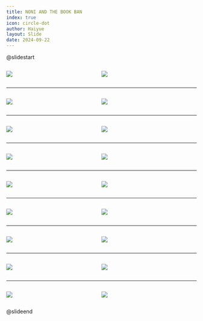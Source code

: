 ```yaml
---
title: NONI AND THE BOOK BAN
index: true
icon: circle-dot
author: Haiyue
layout: Slide
date: 2024-09-22
---
```

 
@slidestart

<div style="display:flex">
<div style="flex:1">

![](https://raw.githubusercontent.com/yclord/reading/refs/heads/master/english/Level-S/NONI%20AND%20THE%20BOOK%20BAN/001.webp)
</div>
<div style="flex:1">

![](https://raw.githubusercontent.com/yclord/reading/refs/heads/master/english/Level-S/NONI%20AND%20THE%20BOOK%20BAN/002.webp)
</div>
</div>

---

<div style="display:flex">
<div style="flex:1">

![](https://raw.githubusercontent.com/yclord/reading/refs/heads/master/english/Level-S/NONI%20AND%20THE%20BOOK%20BAN/003.webp)
</div>
<div style="flex:1">

![](https://raw.githubusercontent.com/yclord/reading/refs/heads/master/english/Level-S/NONI%20AND%20THE%20BOOK%20BAN/004.webp)
</div>
</div>

---

<div style="display:flex">
<div style="flex:1">

![](https://raw.githubusercontent.com/yclord/reading/refs/heads/master/english/Level-S/NONI%20AND%20THE%20BOOK%20BAN/005.webp)
</div>
<div style="flex:1">

![](https://raw.githubusercontent.com/yclord/reading/refs/heads/master/english/Level-S/NONI%20AND%20THE%20BOOK%20BAN/006.webp)
</div>
</div>

---

<div style="display:flex">
<div style="flex:1">

![](https://raw.githubusercontent.com/yclord/reading/refs/heads/master/english/Level-S/NONI%20AND%20THE%20BOOK%20BAN/007.webp)
</div>
<div style="flex:1">

![](https://raw.githubusercontent.com/yclord/reading/refs/heads/master/english/Level-S/NONI%20AND%20THE%20BOOK%20BAN/008.webp)
</div>
</div>

---

<div style="display:flex">
<div style="flex:1">

![](https://raw.githubusercontent.com/yclord/reading/refs/heads/master/english/Level-S/NONI%20AND%20THE%20BOOK%20BAN/009.webp)
</div>
<div style="flex:1">

![](https://raw.githubusercontent.com/yclord/reading/refs/heads/master/english/Level-S/NONI%20AND%20THE%20BOOK%20BAN/010.webp)
</div>
</div>

---

<div style="display:flex">
<div style="flex:1">

![](https://raw.githubusercontent.com/yclord/reading/refs/heads/master/english/Level-S/NONI%20AND%20THE%20BOOK%20BAN/011.webp)
</div>
<div style="flex:1">

![](https://raw.githubusercontent.com/yclord/reading/refs/heads/master/english/Level-S/NONI%20AND%20THE%20BOOK%20BAN/012.webp)
</div>
</div>

---

<div style="display:flex">
<div style="flex:1">

![](https://raw.githubusercontent.com/yclord/reading/refs/heads/master/english/Level-S/NONI%20AND%20THE%20BOOK%20BAN/013.webp)
</div>
<div style="flex:1">

![](https://raw.githubusercontent.com/yclord/reading/refs/heads/master/english/Level-S/NONI%20AND%20THE%20BOOK%20BAN/014.webp)
</div>
</div>

---

<div style="display:flex">
<div style="flex:1">

![](https://raw.githubusercontent.com/yclord/reading/refs/heads/master/english/Level-S/NONI%20AND%20THE%20BOOK%20BAN/015.webp)
</div>
<div style="flex:1">

![](https://raw.githubusercontent.com/yclord/reading/refs/heads/master/english/Level-S/NONI%20AND%20THE%20BOOK%20BAN/016.webp)
</div>
</div>

---

<div style="display:flex">
<div style="flex:1">

![](https://raw.githubusercontent.com/yclord/reading/refs/heads/master/english/Level-S/NONI%20AND%20THE%20BOOK%20BAN/017.webp)
</div>
<div style="flex:1">

![](https://raw.githubusercontent.com/yclord/reading/refs/heads/master/english/Level-S/NONI%20AND%20THE%20BOOK%20BAN/018.webp)
</div>
</div>

@slideend
